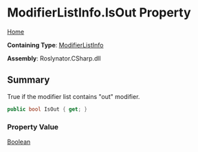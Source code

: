 # ModifierListInfo\.IsOut Property

[Home](../../../../../README.md)

**Containing Type**: [ModifierListInfo](../README.md)

**Assembly**: Roslynator\.CSharp\.dll

## Summary

True if the modifier list contains "out" modifier\.

```csharp
public bool IsOut { get; }
```

### Property Value

[Boolean](https://docs.microsoft.com/en-us/dotnet/api/system.boolean)

